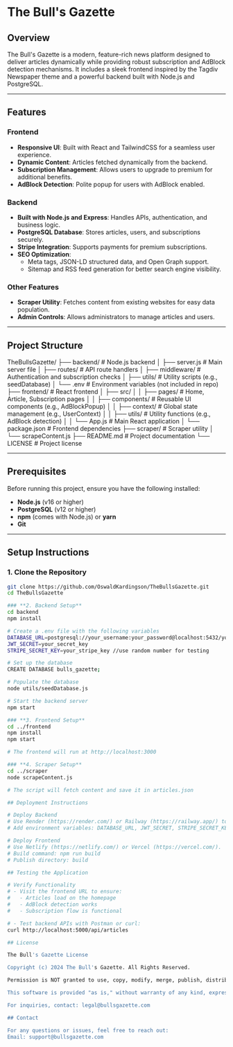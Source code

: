 # The Bull's Gazette

## Overview

The Bull's Gazette is a modern, feature-rich news platform designed to deliver articles dynamically while providing robust subscription and AdBlock detection mechanisms. It includes a sleek frontend inspired by the Tagdiv Newspaper theme and a powerful backend built with Node.js and PostgreSQL.

---

## Features

### **Frontend**
- **Responsive UI**: Built with React and TailwindCSS for a seamless user experience.
- **Dynamic Content**: Articles fetched dynamically from the backend.
- **Subscription Management**: Allows users to upgrade to premium for additional benefits.
- **AdBlock Detection**: Polite popup for users with AdBlock enabled.

### **Backend**
- **Built with Node.js and Express**: Handles APIs, authentication, and business logic.
- **PostgreSQL Database**: Stores articles, users, and subscriptions securely.
- **Stripe Integration**: Supports payments for premium subscriptions.
- **SEO Optimization**:
  - Meta tags, JSON-LD structured data, and Open Graph support.
  - Sitemap and RSS feed generation for better search engine visibility.

### **Other Features**
- **Scraper Utility**: Fetches content from existing websites for easy data population.
- **Admin Controls**: Allows administrators to manage articles and users.

---

## Project Structure

TheBullsGazette/
├── backend/            # Node.js backend
│   ├── server.js       # Main server file
│   ├── routes/         # API route handlers
│   ├── middleware/     # Authentication and subscription checks
│   ├── utils/          # Utility scripts (e.g., seedDatabase)
│   └── .env            # Environment variables (not included in repo)
├── frontend/           # React frontend
│   ├── src/
│   │   ├── pages/      # Home, Article, Subscription pages
│   │   ├── components/ # Reusable UI components (e.g., AdBlockPopup)
│   │   ├── context/    # Global state management (e.g., UserContext)
│   │   ├── utils/      # Utility functions (e.g., AdBlock detection)
│   │   └── App.js      # Main React application
│   └── package.json    # Frontend dependencies
├── scraper/            # Scraper utility
│   └── scrapeContent.js
├── README.md           # Project documentation
└── LICENSE             # Project license


---

## Prerequisites

Before running this project, ensure you have the following installed:
- **Node.js** (v16 or higher)
- **PostgreSQL** (v12 or higher)
- **npm** (comes with Node.js) or **yarn**
- **Git**

---

## Setup Instructions

### **1. Clone the Repository**
```bash
git clone https://github.com/OswaldKardingson/TheBullsGazette.git
cd TheBullsGazette

### **2. Backend Setup**
cd backend
npm install

# Create a .env file with the following variables
DATABASE_URL=postgresql://your_username:your_password@localhost:5432/your_database_name
JWT_SECRET=your_secret_key
STRIPE_SECRET_KEY=your_stripe_key //use random number for testing

# Set up the database
CREATE DATABASE bulls_gazette;

# Populate the database
node utils/seedDatabase.js

# Start the backend server
npm start

### **3. Frontend Setup**
cd ../frontend
npm install
npm start

# The frontend will run at http://localhost:3000

### **4. Scraper Setup**
cd ../scraper
node scrapeContent.js

# The script will fetch content and save it in articles.json

## Deployment Instructions

# Deploy Backend
# Use Render (https://render.com/) or Railway (https://railway.app/) to deploy the backend.
# Add environment variables: DATABASE_URL, JWT_SECRET, STRIPE_SECRET_KEY.

# Deploy Frontend
# Use Netlify (https://netlify.com/) or Vercel (https://vercel.com/).
# Build command: npm run build
# Publish directory: build

## Testing the Application

# Verify Functionality
# - Visit the frontend URL to ensure:
#   - Articles load on the homepage
#   - AdBlock detection works
#   - Subscription flow is functional

# - Test backend APIs with Postman or curl:
curl http://localhost:5000/api/articles

## License

The Bull's Gazette License

Copyright (c) 2024 The Bull's Gazette. All Rights Reserved.

Permission is NOT granted to use, copy, modify, merge, publish, distribute, sublicense, and/or sell copies of this software, nor to permit persons to whom the software is furnished to do so, without prior written consent from The Bull's Gazette.

This software is provided "as is," without warranty of any kind, express or implied, including but not limited to the warranties of merchantability, fitness for a particular purpose, and noninfringement. In no event shall the authors or copyright holders be liable for any claim, damages, or other liability, whether in an action of contract, tort, or otherwise, arising from, out of, or in connection with the software or the use or other dealings in the software.

For inquiries, contact: legal@bullsgazette.com

## Contact

For any questions or issues, feel free to reach out:
Email: support@bullsgazette.com


